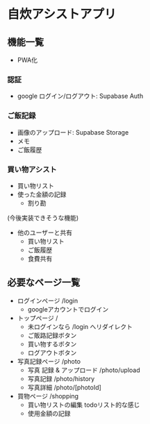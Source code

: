 # 自炊アシストアプリ

## 機能一覧
- PWA化

### 認証
- google ログイン/ログアウト: Supabase Auth

### ご飯記録
- 画像のアップロード: Supabase Storage
- メモ
- ご飯履歴

### 買い物アシスト
- 買い物リスト
- 使った金額の記録
  - 割り勘

(今後実装できそうな機能)
- 他のユーザーと共有
  - 買い物リスト
  - ご飯履歴
  - 食費共有

## 必要なページ一覧
- ログインページ /login
  - googleアカウントでログイン
- トップページ /
  - 未ログインなら /login へリダイレクト
  - ご販路記録ボタン
  - 買い物するボタン
  - ログアウトボタン
- 写真記録ページ /photo
  - 写真 記録 & アップロード /photo/upload
  - 写真記録 /photo/history
  - 写真詳細 /photo/[photoId]
- 買物ページ /shopping
  - 買い物リストの編集 todoリスト的な感じ
  - 使用金額の記録
